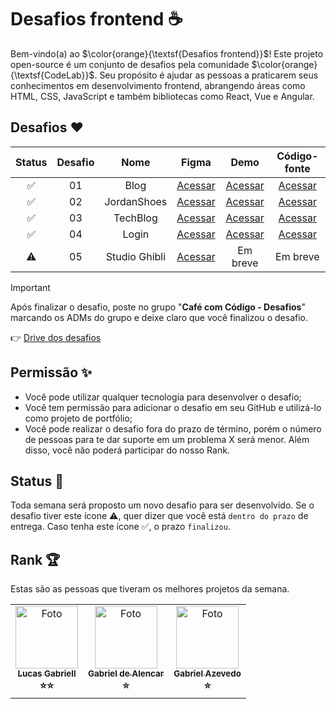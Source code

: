 # Desafios frontend ☕

Bem-vindo(a) ao $\color{orange}{\textsf{Desafios frontend}}$! Este projeto open-source é um conjunto de desafios pela comunidade $\color{orange}{\textsf{CodeLab}}$. Seu propósito é ajudar as pessoas a praticarem seus conhecimentos em desenvolvimento frontend, abrangendo áreas como HTML, CSS, JavaScript e também bibliotecas como React, Vue e Angular.

## Desafios ❤️

| Status | Desafio | Nome |                        Figma                        |   Demo   | Código-fonte |
| :----: | :-----: | :--: | :-------------------------------------------------: | :------: | :----------: |
|   ✅   |   01    | Blog | [Acessar](https://bit.ly/codelab-desafio-1) | [Acessar](https://technology-devblog.netlify.app) | [Acessar](https://github.com/lucasgabriell97/desafios-codelab) |
|   ✅   |   02    | JordanShoes | [Acessar](https://bit.ly/codelab-desafio-2) | [Acessar](https://desafios-codelandia-desafio-02.vercel.app) | [Acessar](https://github.com/gabrielalencs/Desafios-Codelandia) |
|   ✅   |   03    | TechBlog    | [Acessar](https://bit.ly/codelab-desafio-3) | [Acessar](https://gabazevdo.github.io/codelab/desafios/03/index.html) | [Acessar](https://github.com/gabazevdo/codelab/tree/main/desafios/03) |
|   ✅   |   04    | Login       | [Acessar](https://bit.ly/codelab-desafio-4) | [Acessar](https://login-drab-ten.vercel.app/) | [Acessar](https://github.com/lucasgabriell97/desafios-codelab/tree/main/desafio-04) |
|   ⚠️   |   05    | Studio Ghibli | [Acessar](https://bit.ly/codelab-desafio-5) | Em breve | Em breve |

> [!IMPORTANT]
> Após finalizar o desafio, poste no grupo "**Café com Código - Desafios**" marcando os ADMs do grupo e deixe claro que você finalizou o desafio.

👉 [Drive dos desafios](https://bit.ly/drive-codelab)

## Permissão ✨

- Você pode utilizar qualquer tecnologia para desenvolver o desafio;
- Você tem permissão para adicionar o desafio em seu GitHub e utilizá-lo como projeto de portfólio;
- Você pode realizar o desafio fora do prazo de término, porém o número de pessoas para te dar suporte em um problema X será menor. Além disso, você não poderá participar do nosso Rank.

## Status 🚨

Toda semana será proposto um novo desafio para ser desenvolvido. Se o desafio tiver este ícone ⚠️, quer dizer que você está `dentro do prazo` de entrega. Caso tenha este ícone ✅, o prazo `finalizou`.

## Rank 🏆

Estas são as pessoas que tiveram os melhores projetos da semana.

<table>
  <tr>
    <td align="center">
      <a href="https://github.com/lucasgabriell97" title="Perfil">
        <img src="https://avatars.githubusercontent.com/u/82159552?v=4" width="100px;" alt="Foto"/><br>
        <sub>
          <b>Lucas Gabriell</b>
        </sub>
      </a>
      <br>
      <b>⭐⭐</b>
    </td>
    <td align="center">
      <a href="https://github.com/gabrielalencs" title="Perfil">
        <img src="https://avatars.githubusercontent.com/u/127636935?v=4" width="100px;" alt="Foto"/><br>
        <sub>
          <b>Gabriel de Alencar</b>
        </sub>
      </a>
      <br>
      <b>⭐</b>
    </td>
    <td align="center">
      <a href="https://github.com/gabazevdo" title="Perfil">
        <img src="https://avatars.githubusercontent.com/u/16105546?v=4" width="100px;" alt="Foto"/><br>
        <sub>
          <b>Gabriel Azevedo</b>
        </sub>
      </a>
      <br>
      <b>⭐</b>
    </td>
  </tr>
</table>
